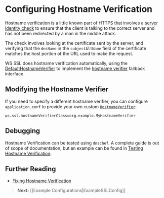 <!--- Copyright (C) 2009-2014 Typesafe Inc. <http://www.typesafe.com> -->
# Configuring Hostname Verification

Hostname verification is a little known part of HTTPS that involves a [server identity check](http://tools.ietf.org/search/rfc2818#section-3.1) to ensure that the client is talking to the correct server and has not been redirected by a man in the middle attack.

The check involves looking at the certificate sent by the server, and verifying that the `dnsName` in the `subjectAltName` field of the certificate matches the host portion of the URL used to make the request.

WS SSL does hostname verification automatically, using the [DefaultHostnameVerifier](api/scala/index.html#play.api.libs.ws.ssl.DefaultHostnameVerifier) to implement the [hostname verifier](http://docs.oracle.com/javase/7/docs/technotes/guides/security/jsse/JSSERefGuide.html#HostnameVerifier) fallback interface.

## Modifying the Hostname Verifier

If you need to specify a different hostname verifier, you can configure `application.conf` to provide your own custom [`HostnameVerifier`](http://docs.oracle.com/javase/7/docs/api/javax/net/ssl/HostnameVerifier.html):

```
ws.ssl.hostnameVerifierClass=org.example.MyHostnameVerifier
```

## Debugging

Hostname Verification can be tested using `dnschef`.  A complete guide is out of scope of documentation, but an example can be found in [Testing Hostname Verification](http://tersesystems.com/2014/03/31/testing-hostname-verification/).

## Further Reading

* [Fixing Hostname Verification](http://tersesystems.com/2014/03/23/fixing-hostname-verification/)

> **Next:** [[Example Configurations|ExampleSSLConfig]]
